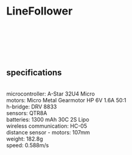 # LineFollower
<br />
<br />
<br />
<br />
<br />
  
## specifications
<br />
microcontroller: A-Star 32U4 Micro
<br />
motors: Micro Metal Gearmotor HP 6V 1.6A 50:1
<br />
h-bridge: DRV 8833
<br />
sensors: QTR8A
<br />
batteries: 1300 mAh 30C 2S Lipo
<br />
wireless communication: HC-05
<br />
distance sensor - motors: 107mm
<br />
weight: 182.8g
<br />
speed: 0.588m/s
<br />
